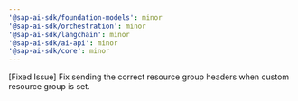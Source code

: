 ```yaml
---
'@sap-ai-sdk/foundation-models': minor
'@sap-ai-sdk/orchestration': minor
'@sap-ai-sdk/langchain': minor
'@sap-ai-sdk/ai-api': minor
'@sap-ai-sdk/core': minor
---
```


[Fixed Issue] Fix sending the correct resource group headers when custom resource group is set.
